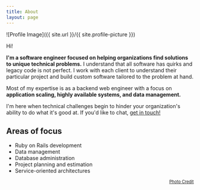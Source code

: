 ```yaml
---
title: About
layout: page
---
```

![Profile Image]({{ site.url }}/{{ site.profile-picture }})

Hi!

<p>
<b>I'm a software engineer focused on helping organizations find solutions to unique technical problems.</b> I understand that all software has quirks and legacy code is not perfect. I work with each client to understand their particular project and build custom software tailored to the problem at hand.
</p>

<p>
Most of my expertise is as a backend web engineer with a focus on <b>application scaling, highly available systems, and data management.</b>
</p>

<p>
I'm here when technical challenges begin to hinder your organization's ability to do what it's good at. If you'd like to chat, <a class="link" href="{{ site.url }}/contact">get in touch!</a>
</p>

<h2>Areas of focus</h2>

<ul class="skill-list">
	<li>Ruby on Rails development</li>
	<li>Data management</li>
	<li>Database administration</li>
	<li>Project planning and estimation</li>
	<li>Service-oriented architectures</li>
</ul>

<p align="right">
<a style="font-size:80%;" class="link" target="_blank" href="https://secca.smugmug.com/Spotted-Horse-Gravel-Ultra/i-z2R2bPk">Photo Credit</a>
</p>
